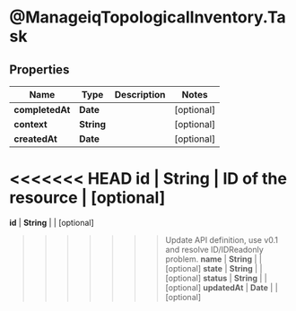 # @ManageiqTopologicalInventory.Task

## Properties
Name | Type | Description | Notes
------------ | ------------- | ------------- | -------------
**completedAt** | **Date** |  | [optional] 
**context** | **String** |  | [optional] 
**createdAt** | **Date** |  | [optional] 
<<<<<<< HEAD
**id** | **String** | ID of the resource | [optional] 
=======
**id** | **String** |  | [optional] 
>>>>>>> Update API definition, use v0.1 and resolve ID/IDReadonly problem.
**name** | **String** |  | [optional] 
**state** | **String** |  | [optional] 
**status** | **String** |  | [optional] 
**updatedAt** | **Date** |  | [optional] 



